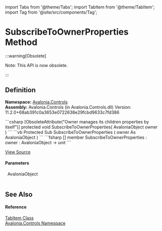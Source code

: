 import Tabs from '@theme/Tabs'; 
import TabItem from '@theme/TabItem'; 
import Tag from '@site/src/components/Tag'; 

# SubscribeToOwnerProperties Method
:::warning[Obsolete]

Note: This API is now obsolete.

:::





## Definition
**Namespace:** <a href="N_Avalonia_Controls">Avalonia.Controls</a>  
**Assembly:** Avalonia.Controls (in Avalonia.Controls.dll) Version: 11.2.0+68ab391c0a3653e0722638e29fcbd9633c7fd386

<Tabs groupId="api-code-preview">
<TabItem value="csharp" label="C#">
```csharp
[ObsoleteAttribute("Owner manages its children properties by itself")]
protected void SubscribeToOwnerProperties(
	AvaloniaObject owner
)
```
</TabItem>
<TabItem value="vb" label="VB">
```vb
<ObsoleteAttribute("Owner manages its children properties by itself")>
Protected Sub SubscribeToOwnerProperties ( 
	owner As AvaloniaObject
)
```
</TabItem>
<TabItem value="fsharp" label="F#">
```fsharp
[<ObsoleteAttribute("Owner manages its children properties by itself")>]
member SubscribeToOwnerProperties : 
        owner : AvaloniaObject -> unit 
```
</TabItem>
</Tabs>



<a href="https://github.com/AvaloniaUI/Avalonia/tree/master/srcAvalonia.Controls/TabItem.cs#L68" title="View the source code">View Source</a>



#### Parameters
<dl><dt>  AvaloniaObject</dt><dd> </dd></dl>

## See Also


#### Reference
<a href="T_Avalonia_Controls_TabItem">TabItem Class</a>  
<a href="N_Avalonia_Controls">Avalonia.Controls Namespace</a>  
